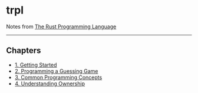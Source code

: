 # trpl

Notes from [The Rust Programming Language](https://doc.rust-lang.org/stable/book/)

---

## Chapters
- [1. Getting Started](/chap_1/)
- [2. Programming a Guessing Game](/chap_2/)
- [3. Common Programming Concepts](/chap_3/)
- [4. Understanding Ownership](/chap_4/)
